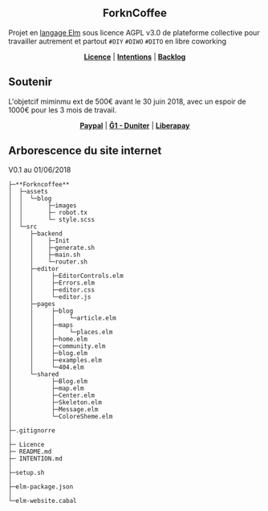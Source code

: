 <p align="center">
  <h2 align="center">ForknCoffee</h2>
</p>

Projet en [langage Elm](https://fr.wikipedia.org/wiki/Elm_(langage)) sous licence  AGPL v3.0 de plateforme collective pour travailler autrement et partout `#DIY` `#DIWO` `#DITO` en libre coworking


<p align="center">
    <b><a href="https://github.com/XavCC/forkncoffee/blob/master/LICENSE">Licence</a></b>
    |
    <b><a href="https://github.com/XavCC/forkncoffee/issues">Intentions</a></b>
    |
    <b><a href="https://github.com/XavCC/forkncoffee/projects">Backlog</a></b>
</p>

## Soutenir

L'objetcif miminmu ext de 500€ avant le 30 juin 2018, avec un espoir de 1000€ pour les 3 mois de travail.

<p align="center">
    <b><a href="https://paypal.me/pools/c/84Ug9UH2cW">Paypal</a></b>
    |
    <b><a href="https://g1.duniter.fr#/app/wot/92UU85KeAXuVjvnfyXWxPkcTSeE68Ftt4D53tJVVNrgN/Xavier%20Coadic">Ğ1 - Duniter</a></b>
    |
   <b><a href="https://liberapay.com/Xav.CC">Liberapay</a></b>
</p>


## Arborescence du site internet

V0.1 au 01/06/2018

```
├─**Forkncoffee**
│  ├─assets
│  │  └─blog
│  │       ├─images
│  │       ├─ robot.tx
│  │       └─ style.scss
│  └─src
│     ├─backend
│     │    ├─Init
│     │    ├─generate.sh
│     │    ├─main.sh
│     │    └─router.sh
│     ├─editor
│     │     ├─EditorControls.elm
│     │     ├─Errors.elm
│     │     ├─editor.css
│     │     └─editor.js
│     ├─pages
│     │     ├─blog
│     │     │    └─article.elm
│     │     ├─maps
│     │     │    └─places.elm
│     │     ├─home.elm
│     │     ├─community.elm
│     │     ├─blog.elm
│     │     ├─examples.elm
│     │     └─404.elm
│     └─shared
│           ├─Blog.elm
│           ├─map.elm
│           ├─Center.elm
│           ├─Skeleton.elm
│           ├─Message.elm
│           └─ColoreSheme.elm    
│ 
├─.gitignorre
│   
├─ Licence    
├─ README.md
├─ INTENTION.md
│  
├─setup.sh
│
├─elm-package.json
│
└─elm-website.cabal

```
